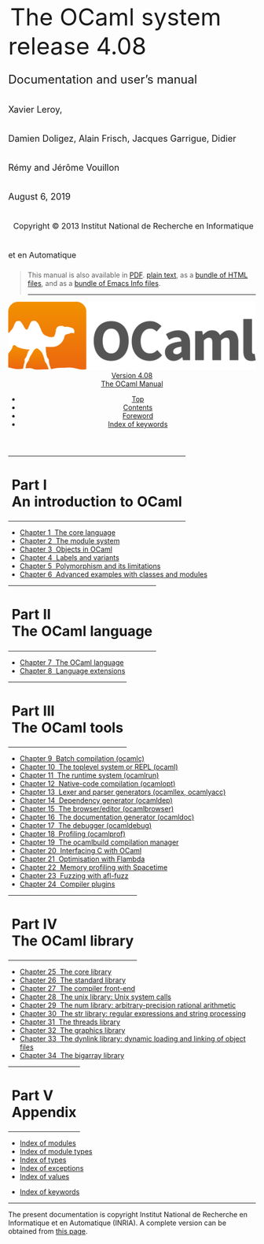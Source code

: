 <!-- ((! set title Manual !)) ((! set documentation !)) ((! set manual !)) ((! set nobreadcrumb !)) -->
<div class="manual content"><ul class="part_menu"></ul>


<div class="maintitle">
&nbsp;<span style="font-size:xx-large"><span style="font-size:150%">The OCaml system <br>
 release 4.08<br>
<span style="font-size:x-large">Documentation and user’s manual <br>
<span style="font-size:large">Xavier Leroy, <br>
 Damien Doligez, Alain Frisch, Jacques Garrigue, Didier Rémy and Jérôme Vouillon <br>
 August&nbsp;6, 2019<br>
 &nbsp;
<span style="font-size:medium">Copyright © 2013 Institut National de
Recherche en Informatique et en Automatique
</span></span></span></span></span></div><blockquote class="quote">

This manual is also available in
<a href="http://caml.inria.fr/distrib/ocaml-4.08/ocaml-4.08-refman.pdf">PDF</a>.
<a href="http://caml.inria.fr/distrib/ocaml-4.08/ocaml-4.08-refman.txt">plain text</a>,
as a
<a href="http://caml.inria.fr/distrib/ocaml-4.08/ocaml-4.08-refman-html.tar.gz">bundle of HTML files</a>,
and as a
<a href="http://caml.inria.fr/distrib/ocaml-4.08/ocaml-4.08-refman.info.tar.gz">bundle of Emacs Info files</a>.
<hr style="height:2">
</blockquote><header><nav class="toc brand"><a class="brand" href="https://ocaml.org/"><img src="colour-logo-gray.svg" class="svg" alt="OCaml"></a></nav><nav class="toc"><div class="toc_version"><a href="/docs" id="version-select">Version 4.08</a></div><div class="toc_title"><a href="#">The OCaml Manual</a></div><ul><li class="top"><a href="#">Top</a></li>
<li><a href="manual001.html#start-section">Contents</a>
</li><li><a href="foreword.html#start-section">Foreword</a>
</li><li class="top"><a href="manual073.html#start-section">Index of keywords</a></li></ul></nav></header>
<table class="center"><tbody><tr><td><h1 class="part" id="sec6">Part&nbsp;I<br>
An introduction to OCaml</h1></td></tr>
</tbody></table>
<p>
<a id="p:tutorials"></a>
</p>
<ul>
<li><a href="coreexamples.html"><span>Chapter 1</span>&nbsp;&nbsp;The core language</a>
</li><li><a href="moduleexamples.html"><span>Chapter 2</span>&nbsp;&nbsp;The module system</a>
</li><li><a href="objectexamples.html"><span>Chapter 3</span>&nbsp;&nbsp;Objects in OCaml</a>
</li><li><a href="lablexamples.html"><span>Chapter 4</span>&nbsp;&nbsp;Labels and variants</a>
</li><li><a href="polymorphism.html"><span>Chapter 5</span>&nbsp;&nbsp;Polymorphism and its limitations</a>
</li><li><a href="advexamples.html"><span>Chapter 6</span>&nbsp;&nbsp;Advanced examples with classes and modules</a>
</li></ul>
<table class="center"><tbody><tr><td><h1 class="part" id="sec72">Part&nbsp;II<br>
The OCaml language</h1></td></tr>
</tbody></table>
<p>
<a id="p:refman"></a>
</p>
<ul>
<li><a href="language.html"><span>Chapter 7</span>&nbsp;&nbsp;The OCaml language</a>
</li><li><a href="extn.html"><span>Chapter 8</span>&nbsp;&nbsp;Language extensions</a>
</li></ul>
<table class="center"><tbody><tr><td><h1 class="part" id="sec285">Part&nbsp;III<br>
The OCaml tools</h1></td></tr>
</tbody></table>
<p>
<a id="p:commands"></a></p>
<ul>
<li><a href="comp.html"><span>Chapter 9</span>&nbsp;&nbsp;Batch compilation (ocamlc)</a>
</li><li><a href="toplevel.html"><span>Chapter 10</span>&nbsp;&nbsp;The toplevel system or REPL (ocaml)</a>
</li><li><a href="runtime.html"><span>Chapter 11</span>&nbsp;&nbsp;The runtime system (ocamlrun)</a>
</li><li><a href="native.html"><span>Chapter 12</span>&nbsp;&nbsp;Native-code compilation (ocamlopt)</a>
</li><li><a href="lexyacc.html"><span>Chapter 13</span>&nbsp;&nbsp;Lexer and parser generators (ocamllex, ocamlyacc)</a>
</li><li><a href="depend.html"><span>Chapter 14</span>&nbsp;&nbsp;Dependency generator (ocamldep)</a>
</li><li><a href="browser.html"><span>Chapter 15</span>&nbsp;&nbsp;The browser/editor (ocamlbrowser)</a>
</li><li><a href="ocamldoc.html"><span>Chapter 16</span>&nbsp;&nbsp;The documentation generator (ocamldoc)</a>
</li><li><a href="debugger.html"><span>Chapter 17</span>&nbsp;&nbsp;The debugger (ocamldebug)</a>
</li><li><a href="profil.html"><span>Chapter 18</span>&nbsp;&nbsp;Profiling (ocamlprof)</a>
</li><li><a href="manual057.html"><span>Chapter 19</span>&nbsp;&nbsp;The ocamlbuild compilation manager</a>
</li><li><a href="intfc.html"><span>Chapter 20</span>&nbsp;&nbsp;Interfacing C with OCaml</a>
</li><li><a href="flambda.html"><span>Chapter 21</span>&nbsp;&nbsp;Optimisation with Flambda</a>
</li><li><a href="spacetime.html"><span>Chapter 22</span>&nbsp;&nbsp;Memory profiling with Spacetime</a>
</li><li><a href="afl-fuzz.html"><span>Chapter 23</span>&nbsp;&nbsp;Fuzzing with afl-fuzz</a>
</li><li><a href="plugins.html"><span>Chapter 24</span>&nbsp;&nbsp;Compiler plugins</a>
</li></ul>
<table class="center"><tbody><tr><td><h1 class="part" id="sec555">Part&nbsp;IV<br>
The OCaml library</h1></td></tr>
</tbody></table>
<p>
<a id="p:library"></a>
</p>
<ul>
<li><a href="core.html"><span>Chapter 25</span>&nbsp;&nbsp;The core library</a>
</li><li><a href="stdlib.html"><span>Chapter 26</span>&nbsp;&nbsp;The standard library</a>
</li><li><a href="parsing.html"><span>Chapter 27</span>&nbsp;&nbsp;The compiler front-end</a>
</li><li><a href="libunix.html"><span>Chapter 28</span>&nbsp;&nbsp;The unix library: Unix system calls</a>
</li><li><a href="libnum.html"><span>Chapter 29</span>&nbsp;&nbsp;The num library: arbitrary-precision rational arithmetic</a>
</li><li><a href="libstr.html"><span>Chapter 30</span>&nbsp;&nbsp;The str library: regular expressions and string processing</a>
</li><li><a href="libthreads.html"><span>Chapter 31</span>&nbsp;&nbsp;The threads library</a>
</li><li><a href="libgraph.html"><span>Chapter 32</span>&nbsp;&nbsp;The graphics library</a>
</li><li><a href="libdynlink.html"><span>Chapter 33</span>&nbsp;&nbsp;The dynlink library: dynamic loading and linking of object files</a>
</li><li><a href="libbigarray.html"><span>Chapter 34</span>&nbsp;&nbsp;The bigarray library</a>
</li></ul>
<table class="center"><tbody><tr><td><h1 class="part" id="sec572">Part&nbsp;V<br>
Appendix</h1></td></tr>
</tbody></table>
<p>
<a id="p:appendix"></a></p><ul class="ftoc2"><li class="li-links">
<a href="../../api/4.08/index_modules.html">Index of modules</a>
</li><li class="li-links"><a href="../../api/4.08/index_module_types.html">Index of module types</a>
</li><li class="li-links"><a href="../../api/4.08/index_types.html">Index of types</a>
</li><li class="li-links"><a href="../../api/4.08/index_exceptions.html">Index of exceptions</a>
</li><li class="li-links"><a href="../../api/4.08/index_values.html">Index of values</a>
</li></ul><ul>
<li><a href="manual073.html">Index of keywords</a>
</li></ul>

<hr style="height:2">

<div class="copyright">The present documentation is copyright Institut National de Recherche en Informatique et en Automatique (INRIA). A complete version can be obtained from <a href="http://caml.inria.fr/pub/docs/manual-ocaml/">this page</a>.</div></div>